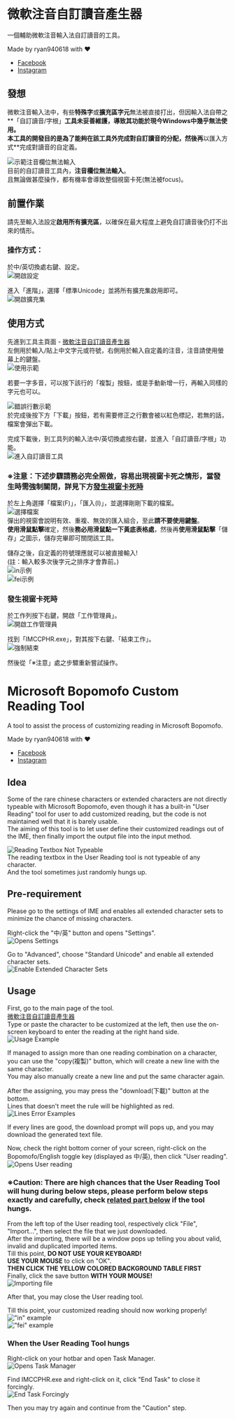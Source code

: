 # 微軟注音自訂讀音產生器  
一個輔助微軟注音輸入法自訂讀音的工具。  

Made by ryan940618 with ❤  
- [Facebook](https://facebook.com/ryan940618)  
- [Instagram](https://instagram.com/ryan940618)

## 發想  
微軟注音輸入法中，有些**特殊字**或**擴充區字元**無法被直接打出，但因輸入法自帶之**「自訂讀音/字根」**工具未妥善維護，導致其功能於現今Windows中幾乎無法使用。  
本工具的開發目的是為了能夠在該工具外完成對自訂讀音的分配，然後再**以匯入方式**完成對讀音的自定義。  

![示範注音欄位無法輸入](https://github.com/ryan940618/msbpmf-customization/blob/4baab058b90d75f1ecce8f16e1b58765bf2cc519/assets/zh_toolError.gif)  
目前的自訂讀音工具內，**注音欄位無法輸入**。  
且無論做甚麼操作，都有機率會導致整個視窗卡死(無法被focus)。  

## 前置作業  
請先至輸入法設定**啟用所有擴充區**，以確保在最大程度上避免自訂讀音後仍打不出來的情形。  

### 操作方式：
於中/英切換處右鍵、設定。  
![開啟設定](https://github.com/ryan940618/msbpmf-customization/blob/4baab058b90d75f1ecce8f16e1b58765bf2cc519/assets/zh_setting.gif)  

進入「進階」，選擇「標準Unicode」並將所有擴充集啟用即可。  
![開啟擴充集](https://github.com/ryan940618/msbpmf-customization/blob/4baab058b90d75f1ecce8f16e1b58765bf2cc519/assets/zh_extended.gif)  

## 使用方式  
先進到工具主頁面 - [微軟注音自訂讀音產生器](https://ryan940618.github.io/msbpmf-customization/)  
左側用於輸入/貼上中文字元或符號，右側用於輸入自定義的注音，注音請使用螢幕上的鍵盤。  
![使用示範](https://github.com/ryan940618/msbpmf-customization/blob/9cf830d9bf40feb3bec76a1af16118dbc7207668/assets/showcase.gif)  

若要一字多音，可以按下該行的「複製」按鈕，或是手動新增一行，再輸入同樣的字元也可以。  

![錯誤行數示範](https://github.com/ryan940618/msbpmf-customization/blob/9cf830d9bf40feb3bec76a1af16118dbc7207668/assets/errorEgs.gif)  
於完成後按下方「下載」按鈕，若有需要修正之行數會被以紅色標記，若無的話，檔案會彈出下載。  

完成下載後，到工具列的輸入法中/英切換處按右鍵，並進入「自訂讀音/字根」功能。  
![進入自訂讀音工具](https://github.com/ryan940618/msbpmf-customization/blob/4baab058b90d75f1ecce8f16e1b58765bf2cc519/assets/zh_userReading.gif)  

### ※注意：下述步驟請務必完全照做，容易出現視窗卡死之情形，當發生時需強制關閉，詳見下方[發生視窗卡死時](https://github.com/ryan940618/msbpmf-customization#%E7%99%BC%E7%94%9F%E8%A6%96%E7%AA%97%E5%8D%A1%E6%AD%BB%E6%99%82)  
於左上角選擇「檔案(F)」，「匯入(I)」，並選擇剛剛下載的檔案。  
![選擇檔案](https://github.com/ryan940618/msbpmf-customization/blob/4baab058b90d75f1ecce8f16e1b58765bf2cc519/assets/zh_importing.gif)  
彈出的視窗會說明有效、重複、無效的匯入組合，至此**請不要使用鍵盤**。  
**使用滑鼠點擊**確定，然後**務必用滑鼠點一下黃底表格處**，然後再**使用滑鼠點擊**「儲存」之圖示，儲存完畢即可關閉該工具。  

儲存之後，自定義的符號理應就可以被直接輸入!  
(註：輸入較多次後字元之排序才會靠前。)  
![in示例](https://github.com/ryan940618/msbpmf-customization/blob/9cf830d9bf40feb3bec76a1af16118dbc7207668/assets/in.png)  
![fei示例](https://github.com/ryan940618/msbpmf-customization/blob/9cf830d9bf40feb3bec76a1af16118dbc7207668/assets/fei.png)  

### 發生視窗卡死時  
於工作列按下右鍵，開啟「工作管理員」。  
![開啟工作管理員](https://github.com/ryan940618/msbpmf-customization/blob/4baab058b90d75f1ecce8f16e1b58765bf2cc519/assets/zh_Taskmgr.gif)  

找到「IMCCPHR.exe」，對其按下右鍵、「結束工作」。  
![強制結束](https://github.com/ryan940618/msbpmf-customization/blob/4baab058b90d75f1ecce8f16e1b58765bf2cc519/assets/zh_endTask.gif)  

然後從「※注意」處之步驟重新嘗試操作。  


# Microsoft Bopomofo Custom Reading Tool  
A tool to assist the process of customizing reading in Microsoft Bopomofo.  

Made by ryan940618 with ❤  
- [Facebook](https://facebook.com/ryan940618)  
- [Instagram](https://instagram.com/ryan940618)  

## Idea  
Some of the rare chinese characters or extended characters are not directly typeable with Microsoft Bopomofo, even though it has a built-in "User Reading" tool for user to add customized reading, but the code is not maintained well that it is barely usable.  
The aiming of this tool is to let user define their customized readings out of the IME, then finally import the output file into the input method.  

![Reading Textbox Not Typeable](https://github.com/ryan940618/msbpmf-customization/blob/9cf830d9bf40feb3bec76a1af16118dbc7207668/assets/en_toolError.gif)  
The reading textbox in the User Reading tool is not typeable of any character.  
And the tool sometimes just randomly hungs up.  

## Pre-requirement  
Please go to the settings of IME and enables all extended character sets to minimize the chance of missing characters.  

Right-click the "中/英" button and opens "Settings".  
![Opens Settings](https://github.com/ryan940618/msbpmf-customization/blob/63fb3c9041cc5a5d2c7373bad6a64603511fb7a4/assets/en_settings.gif)  

Go to "Advanced", choose "Standard Unicode" and enable all extended character sets.  
![Enable Extended Character Sets](https://github.com/ryan940618/msbpmf-customization/blob/9cf830d9bf40feb3bec76a1af16118dbc7207668/assets/en_extended.gif)  

## Usage  
First, go to the main page of the tool.  
[微軟注音自訂讀音產生器](https://ryan940618.github.io/msbpmf-customization/)  
Type or paste the character to be customized at the left, then use the on-screen keyboard to enter the reading at the right hand side.  
![Usage Example](https://github.com/ryan940618/msbpmf-customization/blob/9cf830d9bf40feb3bec76a1af16118dbc7207668/assets/showcase.gif)  

If managed to assign more than one reading combination on a character, you can use the "copy(複製)" button, which will create a new line with the same character.  
You may also manually create a new line and put the same character again.  
 
After the assigning, you may press the "download(下載)" button at the bottom.  
Lines that doesn't meet the rule will be highlighted as red.  
![Lines Error Examples](https://github.com/ryan940618/msbpmf-customization/blob/9cf830d9bf40feb3bec76a1af16118dbc7207668/assets/errorEgs.gif)  

If every lines are good, the download prompt will pops up, and you may download the generated text file.  

Now, check the right bottom corner of your screen, right-click on the Bopomofo/English toggle key (displayed as 中/英), then click "User reading".  
![Opens User reading](https://github.com/ryan940618/msbpmf-customization/blob/9cf830d9bf40feb3bec76a1af16118dbc7207668/assets/en_userReading.gif)  

### ※Caution: There are high chances that the User Reading Tool will hung during below steps, please perform below steps exactly and carefully, check [related part below](https://github.com/ryan940618/msbpmf-customization#when-the-user-reading-tool-hungs) if the tool hungs.  
From the left top of the User reading tool, respectively click "File", "Import...", then select the file that we just downloaded.  
After the importing, there will be a window pops up telling you about valid, invalid and duplicated imported items.  
Till this point, **DO NOT USE YOUR KEYBOARD!**  
**USE YOUR MOUSE** to click on "OK".  
**THEN CLICK THE YELLOW COLORED BACKGROUND TABLE FIRST**  
Finally, click the save button **WITH YOUR MOUSE!**  
![Importing file](https://github.com/ryan940618/msbpmf-customization/blob/9cf830d9bf40feb3bec76a1af16118dbc7207668/assets/en_importing.gif)  

After that, you may close the User reading tool.  

Till this point, your customized reading should now working properly!  
!["in" example](https://github.com/ryan940618/msbpmf-customization/blob/9cf830d9bf40feb3bec76a1af16118dbc7207668/assets/in.png)  
!["fei" example](https://github.com/ryan940618/msbpmf-customization/blob/9cf830d9bf40feb3bec76a1af16118dbc7207668/assets/fei.png)  

### When the User Reading Tool hungs  
Right-click on your hotbar and open Task Manager.  
![Opens Task Manager](https://github.com/ryan940618/msbpmf-customization/blob/9cf830d9bf40feb3bec76a1af16118dbc7207668/assets/en_Taskmgr.gif)  

Find IMCCPHR.exe and right-click on it, click "End Task" to close it forcingly.  
![End Task Forcingly](https://github.com/ryan940618/msbpmf-customization/blob/9cf830d9bf40feb3bec76a1af16118dbc7207668/assets/en_endTask.gif)  

Then you may try again and continue from the "Caution" step.  